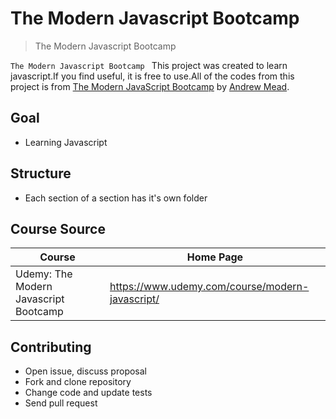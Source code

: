 # The Modern Javascript Bootcamp

> The Modern Javascript Bootcamp

`The Modern Javascript Bootcamp ` This project was created to learn javascript.If you find useful, it is free to use.All of the codes from this project is from [The Modern JavaScript Bootcamp](https://www.udemy.com/course/modern-javascript/) by [Andrew Mead](https://www.udemy.com/course/modern-javascript/#instructor-1).

## Goal

- Learning Javascript

## Structure

- Each section of a section has it's own folder

## Course Source

| Course                                            | Home Page                                                             |
| ------------------------------------------------- | --------------------------------------------------------------------- |
| Udemy: The Modern Javascript Bootcamp | <https://www.udemy.com/course/modern-javascript/> |

## Contributing

- Open issue, discuss proposal
- Fork and clone repository
- Change code and update tests
- Send pull request
